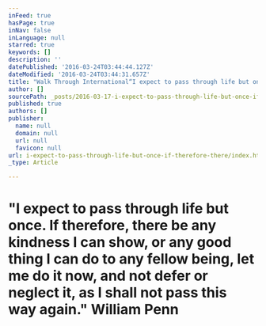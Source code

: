 ```yaml
---
inFeed: true
hasPage: true
inNav: false
inLanguage: null
starred: true
keywords: []
description: ''
datePublished: '2016-03-24T03:44:44.127Z'
dateModified: '2016-03-24T03:44:31.657Z'
title: "Walk Through International“I expect to pass through life but once. If therefore, there be any kindness I can show, or any good thing I can do to any fellow being, let me do it now, and not defer or neglect it, as I shall not pass this way again.” \_William Penn"
author: []
sourcePath: _posts/2016-03-17-i-expect-to-pass-through-life-but-once-if-therefore-there.md
published: true
authors: []
publisher:
  name: null
  domain: null
  url: null
  favicon: null
url: i-expect-to-pass-through-life-but-once-if-therefore-there/index.html
_type: Article

---
```

# "I expect to pass through life but once. If therefore, there be any kindness I can show, or any good thing I can do to any fellow being, let me do it now, and not defer or neglect it, as I shall not pass this way again."  William Penn